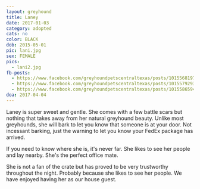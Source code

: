 ```yaml
---
layout: greyhound
title: Laney
date: 2017-01-03
category: adopted
cats: no
color: BLACK
dob: 2015-05-01
pic: lani.jpg
sex: FEMALE
pics:
  - lani2.jpg
fb-posts:
  - https://www.facebook.com/greyhoundpetscentraltexas/posts/10155681973893572:0
  - https://www.facebook.com/greyhoundpetscentraltexas/posts/10155792935863572:0
  - https://www.facebook.com/greyhoundpetscentraltexas/posts/10155865941653572:0
doa: 2017-04-04
---
```



Laney is super sweet and gentle.  She comes with a few battle scars but nothing that takes away from her natural greyhound beauty.  Unlike most greyhounds, she will bark to let you know that someone is at your door. Not incessant barking, just the warning to let you know your FedEx package has arrived.

If you need to know where she is, it's never far. She likes to see her people and lay nearby. She's the perfect office mate.

She is not a fan of the crate but has proved to be very trustworthy throughout the night. Probably because she likes to see her people.
We have enjoyed having her as our house guest.
